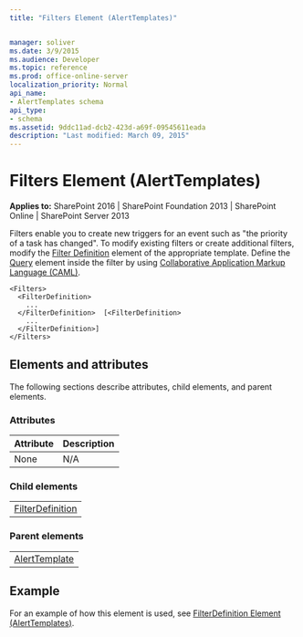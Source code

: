 ```yaml
---
title: "Filters Element (AlertTemplates)"


manager: soliver
ms.date: 3/9/2015
ms.audience: Developer
ms.topic: reference
ms.prod: office-online-server
localization_priority: Normal
api_name:
- AlertTemplates schema
api_type:
- schema
ms.assetid: 9ddc11ad-dcb2-423d-a69f-09545611eada
description: "Last modified: March 09, 2015"
---
```


# Filters Element (AlertTemplates)

 
  
 **Applies to:** SharePoint 2016 | SharePoint Foundation 2013 | SharePoint Online | SharePoint Server 2013
  
Filters enable you to create new triggers for an event such as "the priority of a task has changed". To modify existing filters or create additional filters, modify the [Filter Definition](filterdefinition-element-alerttemplates.md) element of the appropriate template. Define the [Query](query-element-alerttemplates.md) element inside the filter by using [Collaborative Application Markup Language (CAML)](collaborative-application-markup-language-caml-schemas.md).
  
```
<Filters>
  <FilterDefinition>
    ...
  </FilterDefinition>  [<FilterDefinition>
    ...
  </FilterDefinition>]
</Filters>
```

## Elements and attributes

The following sections describe attributes, child elements, and parent elements.

### Attributes

|**Attribute**|**Description**|
|:-----|:-----|
|None  <br/> |N/A  <br/> |
   
### Child elements

||
|:-----|
|[FilterDefinition](filterdefinition-element-alerttemplates.md)|
   
### Parent elements

||
|:-----|
|[AlertTemplate](alerttemplate-element-alerttemplates.md)|
   
## Example

For an example of how this element is used, see [FilterDefinition Element (AlertTemplates)](filterdefinition-element-alerttemplates.md).
  

